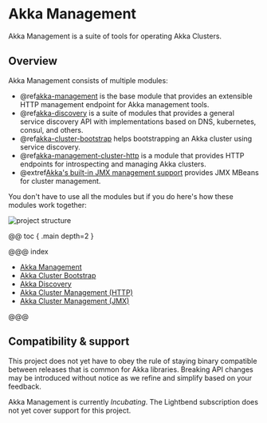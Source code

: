 # Akka Management

Akka Management is a suite of tools for operating Akka Clusters.

## Overview

Akka Management consists of multiple modules:

 * @ref[akka-management](akka-management.md) is the base module that provides an extensible HTTP management endpoint for Akka management tools.
 * @ref[akka-discovery](discovery/index.md) is a suite of modules that provides a general service discovery API with implementations based on DNS, kubernetes, consul, and others.
 * @ref[akka-cluster-bootstrap](bootstrap/index.md) helps bootstrapping an Akka cluster using service discovery.
 * @ref[akka-management-cluster-http](cluster-http-management.md) is a module that provides HTTP endpoints for introspecting and managing Akka clusters.
 * @extref[Akka's built-in JMX management support](akka-docs:scala/cluster-usage.html#cluster-jmx) provides JMX MBeans for cluster management.

You don't have to use all the modules but if you do here's how these modules work together:

![project structure](images/structure.png)


@@ toc { .main depth=2 }

@@@ index

  - [Akka Management](akka-management.md)
  - [Akka Cluster Bootstrap](bootstrap/index.md)
  - [Akka Discovery](discovery/index.md)
  - [Akka Cluster Management (HTTP)](cluster-http-management.md)
  - [Akka Cluster Management (JMX)](cluster-jmx-management.md)

@@@


## Compatibility & support

This project does not yet have to obey the rule of staying binary compatible between releases that is common 
for Akka libraries. Breaking API changes may be introduced without notice as we refine and simplify based on your feedback.

Akka Management is currently *Incubating*. The Lightbend subscription does not yet cover support for this project.